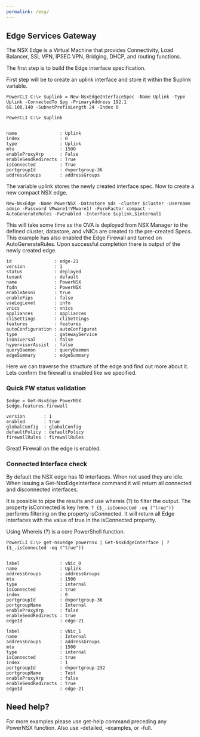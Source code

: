 ```yaml
---
permalink: /esg/
---
```


## Edge Services Gateway

The NSX Edge is a Virtual Machine that provides Connectivity, Load Balancer, SSL VPN, IPSEC VPN, Bridging, DHCP, and routing functions.


The first step is to build the Edge interface specification.

First step will be to create an uplink interface and store it within the $uplink variable.

```
PowerCLI C:\> $uplink = New-NsxEdgeInterfaceSpec -Name Uplink -Type Uplink -ConnectedTo $pg -PrimaryAddress 192.1
68.100.140 -SubnetPrefixLength 24 -Index 0

PowerCLI C:\> $uplink


name                : Uplink
index               : 0
type                : Uplink
mtu                 : 1500
enableProxyArp      : False
enableSendRedirects : True
isConnected         : True
portgroupId         : dvportgroup-36
addressGroups       : addressGroups
```       

The variable uplink stores the newly created interface spec. Now to create a new compact NSX edge.

```
New-NsxEdge -Name PowerNSX -Datastore $ds -cluster $cluster -Username admin -Password VMware1!VMware1! -FormFactor compact -AutoGenerateRules -FwEnabled -Interface $uplink,$internal1
```

This will take some time as the OVA is deployed from NSX Manager to the defined cluster, datastore, and vNICs are created to the pre-created Specs. This example has also enabled the Edge Firewall and turned on AutoGenerateRules. Upon successful completion there is output of the newly created edge.

```
id                : edge-21
version           : 1
status            : deployed
tenant            : default
name              : PowerNSX
fqdn              : PowerNSX
enableAesni       : true
enableFips        : false
vseLogLevel       : info
vnics             : vnics
appliances        : appliances
cliSettings       : cliSettings
features          : features
autoConfiguration : autoConfigurat
type              : gatewayService
isUniversal       : false
hypervisorAssist  : false
queryDaemon       : queryDaemon
edgeSummary       : edgeSummary
```

Here we can traverse the structure of the edge and find out more about it. Lets confirm the firewall is enabled like we specified.

### Quick FW status validation

```
$edge = Get-NsxEdge PowerNSX
$edge.features.firewall

version       : 1
enabled       : true
globalConfig  : globalConfig
defaultPolicy : defaultPolicy
firewallRules : firewallRules
```

Great! Firewall on the edge is enabled. 

### Connected Interface check

By default the NSX edge has 10 interfaces. When not used they are idle. When issuing a Get-NsxEdgeInterface command it will return all connected and disconnected interfaces. 

It is possible to pipe the results and use whereis (?) to filter the output. The property isConnected is key here. `? {$_.isConnected -eq ("true")}` performs filtering on the property isConnected. It will return all Edge interfaces with the value of true in the isConnected property.

Using Whereis (?) is a core PowerShell function.

```
PowerCLI C:\> get-nsxedge powernsx | Get-NsxEdgeInterface | ? {$_.isConnected -eq ("true")}


label               : vNic_0
name                : Uplink
addressGroups       : addressGroups
mtu                 : 1500
type                : internal
isConnected         : true
index               : 0
portgroupId         : dvportgroup-36
portgroupName       : Internal
enableProxyArp      : false
enableSendRedirects : true
edgeId              : edge-21

label               : vNic_1
name                : Internal
addressGroups       : addressGroups
mtu                 : 1500
type                : internal
isConnected         : true
index               : 1
portgroupId         : dvportgroup-232
portgroupName       : Test
enableProxyArp      : false
enableSendRedirects : true
edgeId              : edge-21
```


## Need help?

For more examples please use get-help command preceding any PowerNSX function. Also use -detailed, -examples, or -full.
